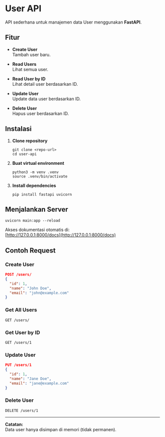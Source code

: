 # User API

API sederhana untuk manajemen data User menggunakan **FastAPI**.

## Fitur

- **Create User**  
  Tambah user baru.

- **Read Users**  
  Lihat semua user.

- **Read User by ID**  
  Lihat detail user berdasarkan ID.

- **Update User**  
  Update data user berdasarkan ID.

- **Delete User**  
  Hapus user berdasarkan ID.

## Instalasi

1. **Clone repository**  
   ```
   git clone <repo-url>
   cd user-api
   ```

2. **Buat virtual environment**  
   ```
   python3 -m venv .venv
   source .venv/bin/activate
   ```

3. **Install dependencies**  
   ```
   pip install fastapi uvicorn
   ```

## Menjalankan Server

```
uvicorn main:app --reload
```

Akses dokumentasi otomatis di:  
[http://127.0.0.1:8000/docs](http://127.0.0.1:8000/docs)

## Contoh Request

### Create User

```json
POST /users/
{
  "id": 1,
  "name": "John Doe",
  "email": "john@example.com"
}
```

### Get All Users

```
GET /users/
```

### Get User by ID

```
GET /users/1
```

### Update User

```json
PUT /users/1
{
  "id": 1,
  "name": "Jane Doe",
  "email": "jane@example.com"
}
```

### Delete User

```
DELETE /users/1
```

---

**Catatan:**  
Data user hanya disimpan di memori (tidak permanen).